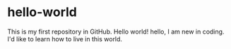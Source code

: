 # hello-world
This is my first repository in GitHub. Hello world!
hello, I am new in coding. I'd like to learn how to live in this world.
